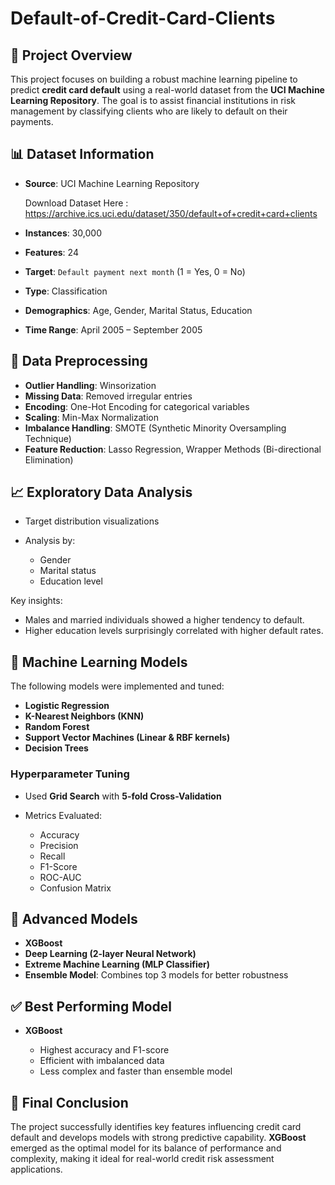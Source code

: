 # Default-of-Credit-Card-Clients

## 🧠 Project Overview

This project focuses on building a robust machine learning pipeline to predict **credit card default** using a real-world dataset from the **UCI Machine Learning Repository**. The goal is to assist financial institutions in risk management by classifying clients who are likely to default on their payments.

## 📊 Dataset Information

* **Source**: UCI Machine Learning Repository

    Download Dataset Here : https://archive.ics.uci.edu/dataset/350/default+of+credit+card+clients
* **Instances**: 30,000
* **Features**: 24
* **Target**: `Default payment next month` (1 = Yes, 0 = No)
* **Type**: Classification
* **Demographics**: Age, Gender, Marital Status, Education
* **Time Range**: April 2005 – September 2005

## 🧹 Data Preprocessing

* **Outlier Handling**: Winsorization
* **Missing Data**: Removed irregular entries
* **Encoding**: One-Hot Encoding for categorical variables
* **Scaling**: Min-Max Normalization
* **Imbalance Handling**: SMOTE (Synthetic Minority Oversampling Technique)
* **Feature Reduction**: Lasso Regression, Wrapper Methods (Bi-directional Elimination)

## 📈 Exploratory Data Analysis

* Target distribution visualizations
* Analysis by:

  * Gender
  * Marital status
  * Education level

Key insights:

* Males and married individuals showed a higher tendency to default.
* Higher education levels surprisingly correlated with higher default rates.

## 🤖 Machine Learning Models

The following models were implemented and tuned:

* **Logistic Regression**
* **K-Nearest Neighbors (KNN)**
* **Random Forest**
* **Support Vector Machines (Linear & RBF kernels)**
* **Decision Trees**

### Hyperparameter Tuning

* Used **Grid Search** with **5-fold Cross-Validation**
* Metrics Evaluated:

  * Accuracy
  * Precision
  * Recall
  * F1-Score
  * ROC-AUC
  * Confusion Matrix

## 🚀 Advanced Models

* **XGBoost**
* **Deep Learning (2-layer Neural Network)**
* **Extreme Machine Learning (MLP Classifier)**
* **Ensemble Model**: Combines top 3 models for better robustness

## ✅ Best Performing Model

* **XGBoost**

  * Highest accuracy and F1-score
  * Efficient with imbalanced data
  * Less complex and faster than ensemble model

## 🏁 Final Conclusion

The project successfully identifies key features influencing credit card default and develops models with strong predictive capability. **XGBoost** emerged as the optimal model for its balance of performance and complexity, making it ideal for real-world credit risk assessment applications.


